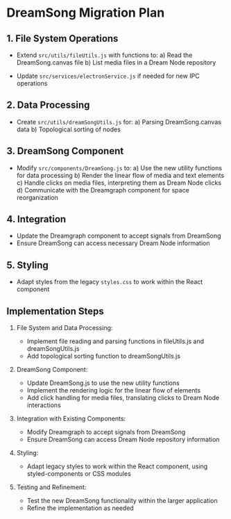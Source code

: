# DreamSong Migration Plan

## 1. File System Operations
- Extend `src/utils/fileUtils.js` with functions to:
  a) Read the DreamSong.canvas file
  b) List media files in a Dream Node repository

- Update `src/services/electronService.js` if needed for new IPC operations

## 2. Data Processing
- Create `src/utils/dreamSongUtils.js` for:
  a) Parsing DreamSong.canvas data
  b) Topological sorting of nodes

## 3. DreamSong Component
- Modify `src/components/DreamSong.js` to:
  a) Use the new utility functions for data processing
  b) Render the linear flow of media and text elements
  c) Handle clicks on media files, interpreting them as Dream Node clicks
  d) Communicate with the Dreamgraph component for space reorganization

## 4. Integration
- Update the Dreamgraph component to accept signals from DreamSong
- Ensure DreamSong can access necessary Dream Node information

## 5. Styling
- Adapt styles from the legacy `styles.css` to work within the React component

## Implementation Steps

1. File System and Data Processing:
   - Implement file reading and parsing functions in fileUtils.js and dreamSongUtils.js
   - Add topological sorting function to dreamSongUtils.js

2. DreamSong Component:
   - Update DreamSong.js to use the new utility functions
   - Implement the rendering logic for the linear flow of elements
   - Add click handling for media files, translating clicks to Dream Node interactions

3. Integration with Existing Components:
   - Modify Dreamgraph to accept signals from DreamSong
   - Ensure DreamSong can access Dream Node repository information

4. Styling:
   - Adapt legacy styles to work within the React component, using styled-components or CSS modules

5. Testing and Refinement:
   - Test the new DreamSong functionality within the larger application
   - Refine the implementation as needed
